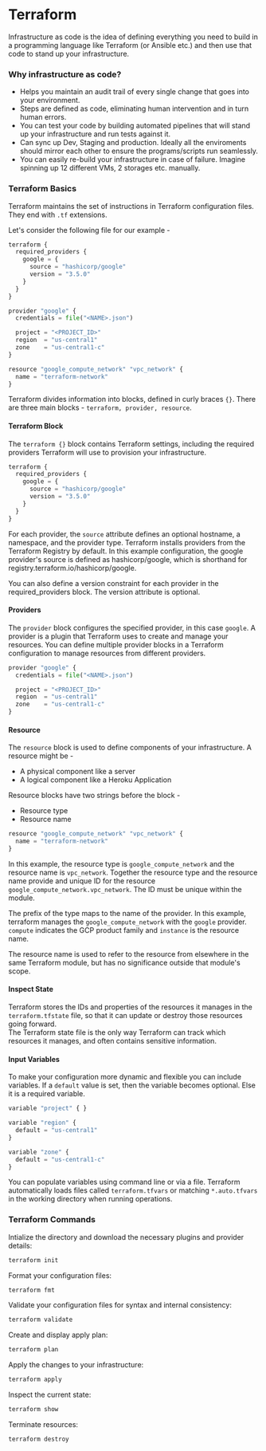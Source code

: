 # Terraform

Infrastructure as code is the idea of defining everything you need to build in a programming language like Terraform (or Ansible etc.) and then use that code to stand up your infrastructure.

### Why infrastructure as code?
-  Helps you maintain an audit trail of every single change that goes into your environment.
-  Steps are defined as code, eliminating human intervention and in turn human errors.
-  You can test your code by building automated pipelines that will stand up your infrastructure and run tests against it.
-  Can sync up Dev, Staging and production. Ideally all the enviroments should mirror each other to ensure the programs/scripts run seamlessly.
-  You can easily re-build your infrastructure in case of failure. Imagine spinning up 12 different VMs, 2 storages etc. manually.


### Terraform Basics

Terraform maintains the set of instructions in Terraform configuration files. They end with `.tf` extensions.

Let's consider the following file for our example - 

```python
terraform {
  required_providers {
    google = {
      source = "hashicorp/google"
      version = "3.5.0"
    }
  }
}

provider "google" {
  credentials = file("<NAME>.json")

  project = "<PROJECT_ID>"
  region  = "us-central1"
  zone    = "us-central1-c"
}

resource "google_compute_network" "vpc_network" {
  name = "terraform-network"
}

```

Terraform divides information into blocks, defined in curly braces `{}`. There are three main blocks - `terraform, provider, resource`.

#### Terraform Block

The `terraform {}` block contains Terraform settings, including the required providers Terraform will use to provision your infrastructure.

```python
terraform {
  required_providers {
    google = {
      source = "hashicorp/google"
      version = "3.5.0"
    }
  }
}
```

For each provider, the `source` attribute defines an optional hostname, a namespace, and the provider type. Terraform installs providers from the Terraform Registry by default. In this example configuration, the google provider's source is defined as hashicorp/google, which is shorthand for registry.terraform.io/hashicorp/google.

You can also define a version constraint for each provider in the required_providers block. The version attribute is optional.

#### Providers

The `provider` block configures the specified provider, in this case `google`. A provider is a plugin that Terraform uses to create and manage your resources. You can define multiple provider blocks in a Terraform configuration to manage resources from different providers.

```python
provider "google" {
  credentials = file("<NAME>.json")

  project = "<PROJECT_ID>"
  region  = "us-central1"
  zone    = "us-central1-c"
}
```


#### Resource

The `resource` block is used to define components of your infrastructure. A resource might be -  
- A physical component like a server
- A logical component like a Heroku Application

Resource blocks have two strings before the block -  
-   Resource type
-   Resource name

```python
resource "google_compute_network" "vpc_network" {
  name = "terraform-network"
}
```
In this example, the resource type is `google_compute_network` and the resource name is `vpc_network`. Together the resource type and the resource name provide and unique ID for the resource `google_compute_network.vpc_network`. The ID must be unique within the module.

The prefix of the type maps to the name of the provider. In this example, terraform manages the `google_compute_network` with the `google` provider.
`compute` indicates the GCP product family and `instance` is the resource name. 

The resource name is used to refer to the resource from elsewhere in the same Terraform module, but has no significance outside that module's scope.

#### Inspect State
Terraform stores the IDs and properties of the resources it manages in the `terraform.tfstate` file, so that it can update or destroy those resources going forward.  
The Terraform state file is the only way Terraform can track which resources it manages, and often contains sensitive information.

#### Input Variables

To make your configuration more dynamic and flexible you can include variables. If a `default` value is set, then the variable becomes optional. Else it is a required variable. 

```python
variable "project" { }

variable "region" {
  default = "us-central1"
}

variable "zone" {
  default = "us-central1-c"
}

```

You can populate variables using command line or via a file. Terraform automatically loads files called `terraform.tfvars` or matching `*.auto.tfvars` in the working directory when running operations.

### Terraform Commands

Intialize the directory and download the necessary plugins and provider details:  
```bash
terraform init
```

Format your configuration files:  
```bash
terraform fmt
``` 

Validate your configuration files for syntax and internal consistency:  
```bash
terraform validate
```

Create and display apply plan:  
```bash
terraform plan
```

Apply the changes to your infrastructure:
```bash
terraform apply
```

Inspect the current state:  
```bash
terraform show
```

Terminate resources:  
```bash
terraform destroy
```